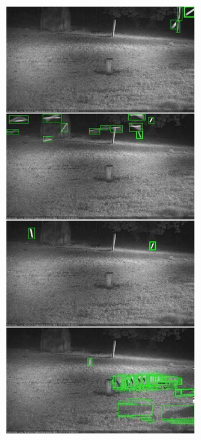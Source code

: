 ![20201005-184429-185430](in2/20201005/20201005-184429-185430_0_.jpg)
![20201005-185436-190436](in2/20201005/20201005-185436-190436_0_.jpg)
![20201005-192458-193458](in2/20201005/20201005-192458-193458_0_.jpg)
![20201005-193504-194507](in2/20201005/20201005-193504-194507_0_.jpg)

